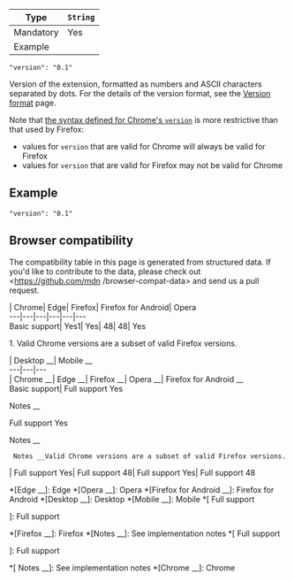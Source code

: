 Type | `String`  
---|---  
Mandatory | Yes  
Example |

    
    
    "version": "0.1"  
  
Version of the extension, formatted as numbers and ASCII characters separated
by dots. For the details of the version format, see the [Version
format](https://developer.mozilla.org/en-US/docs/Toolkit_version_format) page.

Note that [the syntax defined for Chrome's
`version`](https://developer.chrome.com/extensions/manifest/version) is more
restrictive than that used by Firefox:

  * values for `version` that are valid for Chrome will always be valid for Firefox
  * values for `version` that are valid for Firefox may not be valid for Chrome

## Example

    
    
    "version": "0.1"

## Browser compatibility

The compatibility table in this page is generated from structured data. If
you'd like to contribute to the data, please check out <https://github.com/mdn
/browser-compat-data> and send us a pull request.

| Chrome| Edge| Firefox| Firefox for Android| Opera  
---|---|---|---|---|---  
Basic support|  Yes1|  Yes| 48| 48|  Yes  
  
1\. Valid Chrome versions are a subset of valid Firefox versions.

| Desktop __| Mobile __  
---|---|---  
| Chrome __| Edge __| Firefox __| Opera __| Firefox for Android __  
Basic support|  Full support Yes

Notes __

Full support Yes

Notes __

     Notes __Valid Chrome versions are a subset of valid Firefox versions.
|  Full support Yes|  Full support 48|  Full support Yes|  Full support 48

  *[Edge __]: Edge
  *[Opera __]: Opera
  *[Firefox for Android __]: Firefox for Android
  *[Desktop __]: Desktop
  *[Mobile __]: Mobile
  *[
 Full support

]: Full support

  *[Firefox __]: Firefox
  *[Notes __]: See implementation notes
  *[
Full support

]: Full support

  *[ Notes __]: See implementation notes
  *[Chrome __]: Chrome

